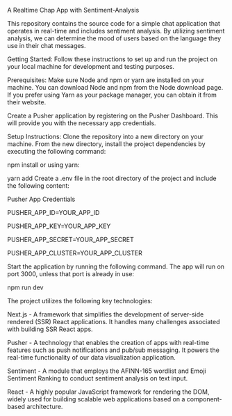 A Realtime Chap App with Sentiment-Analysis

This repository contains the source code for a simple chat application that operates in real-time and includes sentiment analysis. By utilizing sentiment analysis, we can determine the mood of users based on the language they use in their chat messages.

Getting Started:
Follow these instructions to set up and run the project on your local machine for development and testing purposes.


Prerequisites:
Make sure Node and npm or yarn are installed on your machine. You can download Node and npm from the Node download page. If you prefer using Yarn as your package manager, you can obtain it from their website.

Create a Pusher application by registering on the Pusher Dashboard. This will provide you with the necessary app credentials.

Setup Instructions:
Clone the repository into a new directory on your machine.
From the new directory, install the project dependencies by executing the following command:

npm install
or using yarn:

yarn add
Create a .env file in the root directory of the project and include the following content:

Pusher App Credentials

PUSHER_APP_ID=YOUR_APP_ID

PUSHER_APP_KEY=YOUR_APP_KEY

PUSHER_APP_SECRET=YOUR_APP_SECRET

PUSHER_APP_CLUSTER=YOUR_APP_CLUSTER

Start the application by running the following command. The app will run on port 3000, unless that port is already in use:

npm run dev

The project utilizes the following key technologies:

Next.js - A framework that simplifies the development of server-side rendered (SSR) React applications. It handles many challenges associated with building SSR React apps.

Pusher - A technology that enables the creation of apps with real-time features such as push notifications and pub/sub messaging. It powers the real-time functionality of our data visualization application.

Sentiment - A module that employs the AFINN-165 wordlist and Emoji Sentiment Ranking to conduct sentiment analysis on text input.

React - A highly popular JavaScript framework for rendering the DOM, widely used for building scalable web applications based on a component-based architecture.
